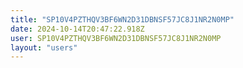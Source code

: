 ```yaml
---
title: "SP10V4PZTHQV3BF6WN2D31DBNSF57JC8J1NR2N0MP"
date: 2024-10-14T20:47:22.918Z
user: SP10V4PZTHQV3BF6WN2D31DBNSF57JC8J1NR2N0MP
layout: "users"
---
```

    
